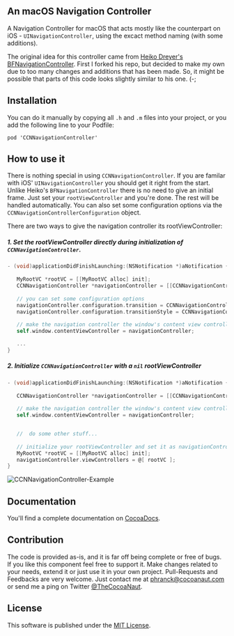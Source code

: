 ## An macOS Navigation Controller

A Navigation Controller for macOS that acts mostly like the counterpart on iOS - `UINavigationController`, using the excact method naming (with some additions).

The original idea for this controller came from [Heiko Dreyer's BFNavigationController](https://github.com/bfolder/BFNavigationController). First I forked his repo, but decided to make my own due to too many changes and additions that has been made. So, it might be possible that parts of this code looks slightly similar to his one. (-;


## Installation

You can do it manually by copying all `.h` and `.m` files into your project, or you add the following line to your Podfile:

```CocoaPods
pod 'CCNNavigationController'
```


## How to use it

There is nothing special in using `CCNNavigationController`. If you are familar with iOS' `UINavigationController` you should get it right from the start. Unlike Heiko's `BFNavigationController` there is no need to give an initial frame. Just set your `rootViewController` and you're done. The rest will be handled automatically. You can also set some configuration options via the `CCNNavigationControllerConfiguration` object.

There are two ways to give the navigation controller its rootViewController:

##### 1. Set the rootViewController directly during initialization of `CCNNavigationController`.

```Objective-C
- (void)applicationDidFinishLaunching:(NSNotification *)aNotification {
    
   MyRootVC *rootVC = [[MyRootVC alloc] init];
   CCNNavigationController *navigationController = [[CCNNavigationController alloc] initWithRootViewController:rootVC];
    
   // you can set some configuration options
   navigationController.configuration.transition = CCNNavigationControllerTransitionToDown;
   navigationController.configuration.transitionStyle = CCNNavigationControllerTransitionStyleStack;
   
   // make the navigation controller the window's content view controller
   self.window.contentViewController = navigationController;

   ...
}
```

##### 2. Initialize `CCNNavigationController` with a `nil` rootViewController

```Objective-C
- (void)applicationDidFinishLaunching:(NSNotification *)aNotification {
    
   CCNNavigationController *navigationController = [[CCNNavigationController alloc] initWithRootViewController:nil];
   
   // make the navigation controller the window's content view controller
   self.window.contentViewController = navigationController;


   //  do some other stuff...
   
   // initialize your rootViewController and set it as navigationController's first object
   MyRootVC *rootVC = [[MyRootVC alloc] init];
   navigationController.viewControllers = @[ rootVC ];
}
```



![CCNNavigationController-Example](img/CCNNavigationController-Example.png)


## Documentation

You'll find a complete documentation on [CocoaDocs](http://cocoadocs.org/docsets/CCNNavigationController/).

## Contribution

The code is provided as-is, and it is far off being complete or free of bugs. If you like this component feel free to support it. Make changes related to your needs, extend it or just use it in your own project. Pull-Requests and Feedbacks are very welcome. Just contact me at [phranck@cocoanaut.com](mailto:phranck@cocoanaut.com) or send me a ping on Twitter [@TheCocoaNaut](http://twitter.com/TheCocoaNaut). 


## License
This software is published under the [MIT License](http://cocoanaut.mit-license.org).
